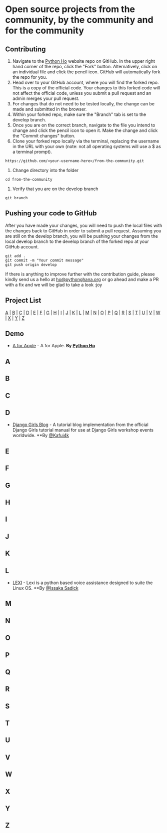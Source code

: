 # Open source projects from the community, by the community and for the community

## Contributing

1. Navigate to the [Python Ho](https://github.com/hopythonusergroup/from-the-community) website repo on GitHub. In the upper right hand corner of the repo, click the "Fork" button. Alternatively, click on an individual file and click the pencil icon. GitHub will automatically fork the repo for you.
2. Head over to your GitHub account, where you will find the forked repo. This is a copy of the official code. Your changes to this forked code will not affect the official code, unless you submit a pull request and an admin merges your pull request.
3. For changes that do not need to be tested locally, the change can be made and submitted in the browser.
4. Within your forked repo, make sure the "Branch" tab is set to the develop branch.
5. Once you are on the correct branch, navigate to the file you intend to change and click the pencil icon to open it. Make the change and click the "Commit changes" button.
6. Clone your forked repo locally via the terminal, replacing the username in the URL with your own (note: not all operating systems will use a $ as a terminal prompt).

```
https://github.com/<your-username-here>/from-the-community.git
```

1. Change directory into the folder

```
cd from-the-community
```

1. Verify that you are on the develop branch

```
git branch
```

## Pushing your code to GitHub

After you have made your changes, you will need to push the local files with the changes back to GitHub in order to submit a pull request. Assuming you are still on the develop branch, you will be pushing your changes from the local develop branch to the develop branch of the forked repo at your GitHub account.

```
git add .
git commit -m "Your commit message"
git push origin develop
```

If there is anything to improve further with the contribution guide, please kindly send us a hello at <ho@pythonghana.org> or go ahead and make a PR with a fix and we will be glad to take a look :joy

## Project List

[A](#A) | [B](#B) | [C](#C) | [D](#D) | [E](#E) | [F](#F) | [G](#G) | [H](#H) | [I](#I) | [J](#J) | [K](#K) | [L](#L) | [M](#M) | [N](#N) | [O](#O) | [P](#P) | [Q](#Q) | [R](#R) | [S](#S) | [T](#T) | [U](#U) | [V](#V) | [W](#W) | [X](#X) | [Y](#Y) | [Z](#Z)

## Demo

- [A for Apple](#A) - A for Apple. **By [Python Ho](https://github.com/hopythonusergroup/from-the-community)**

## <a name="A"></a>A

## <a name="B"><a>B

## <a name="C"><a>C

## <a name="D"></a>D

- [Django Girls Blog](https://github.com/kafui4k/dgho4) - A tutorial blog implementation from the official Django Girls tutorial manual for use at Django Girls workshop events worldwide. **By [@Kafui4k](https://twitter.com/Kafui4k)

## <a name="E"></a>E

## <a name="F"></a>F

## <a name="G"></a>G

## <a name="H"></a>H

## <a name="I"></a>I

## <a name="J"></a>J

## <a name="K"></a>K

## <a name="L"></a>L
 - [LEXI](https://github.com/Sadick14/CodeAlpha_VoiceAsist) - Lexi is a python based voice assistance designed to suite the Linux OS. **By [@Issaka Sadick](https://www.linkedin.com/in/sadick-issaka-7b0b69194)

## <a name="M"></a>M

## <a name="N"></a>N

## <a name="O"></a>O

## <a name="P"></a>P

## <a name="Q"></a>Q

## <a name="R"></a>R

## <a name="S"></a>S

## <a name="T"></a>T

## <a name="U"></a>U

## <a name="V"></a>V

## <a name="W"></a>W

## <a name="X"></a>X

## <a name="Y"></a>Y

## <a name="Z"></a>Z
